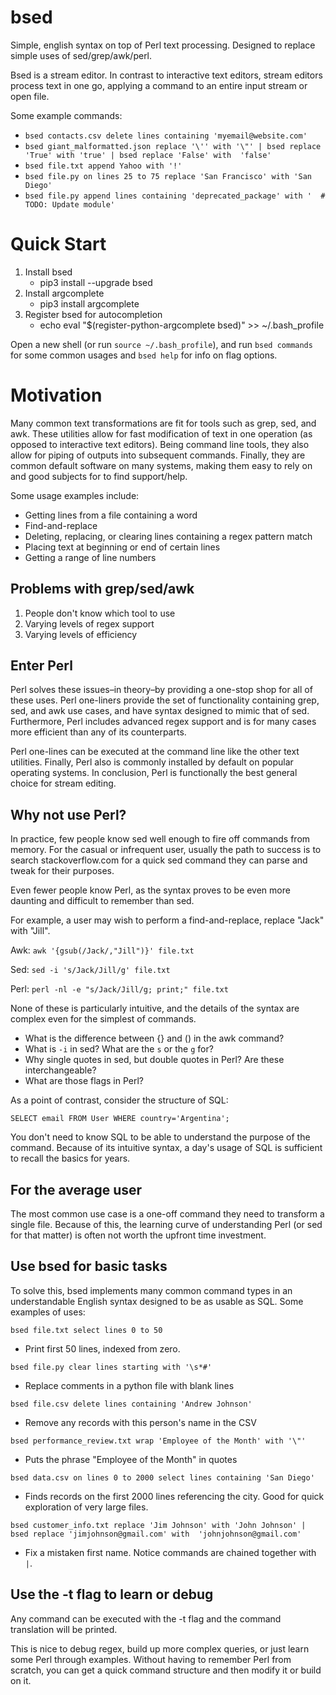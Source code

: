 # bsed
Simple, english syntax on top of Perl text processing. Designed to replace simple uses of sed/grep/awk/perl.


Bsed is a stream editor. In contrast to interactive text editors, stream editors process text in one go,
applying a command to an entire input stream or open file. 

Some example commands:

- `bsed contacts.csv delete lines containing 'myemail@website.com'`
- `bsed giant_malformatted.json replace '\'' with '\"' | bsed replace 'True' with 'true' | bsed replace 'False' with 
'false'` 
- `bsed file.txt append Yahoo with '!'`
- `bsed file.py on lines 25 to 75 replace 'San Francisco' with 'San Diego'`
- `bsed file.py append lines containing 'deprecated_package' with '  # TODO: Update module'`

# Quick Start

1. Install bsed
    - pip3 install --upgrade bsed
2. Install argcomplete
    - pip3 install argcomplete
3. Register bsed for autocompletion
    - echo eval "$(register-python-argcomplete bsed)" >> ~/.bash_profile

Open a new shell (or run `source ~/.bash_profile`), and run `bsed commands` for some common usages and `bsed help` for 
info on flag options.


# Motivation
Many common text transformations are fit for tools such as grep, sed, and awk. These utilities allow for fast 
modification of text in one operation (as opposed to interactive text editors). Being command line tools, they also 
allow for piping of outputs into subsequent commands. Finally, they are common default software on many systems, 
making them easy to rely on and good subjects for to find support/help.
 
 Some usage examples include:
  - Getting lines from a file containing a word
  - Find-and-replace
  - Deleting, replacing, or clearing lines containing a regex pattern match
  - Placing text at beginning or end of certain lines
  - Getting a range of line numbers

## Problems with grep/sed/awk

1. People don't know which tool to use
2. Varying levels of regex support
3. Varying levels of efficiency

## Enter Perl

Perl solves these issues–in theory–by providing a one-stop shop for all of these uses. 
Perl one-liners provide the set of functionality containing grep, sed, and awk use cases, and have syntax designed to
 mimic that of sed. Furthermore, Perl includes advanced regex support and is for many cases more efficient than any of 
 its counterparts. 

Perl one-lines can be executed at the command line like the other text utilities. Finally, Perl also is commonly 
installed by default on popular operating systems. In conclusion, Perl is functionally the best general choice for 
stream editing.

## Why not use Perl?

In practice, few people know sed well enough to fire off commands from memory. For the casual or infrequent user, 
usually the path to success is to search stackoverflow.com for a quick sed command they can parse and tweak for their purposes. 

Even fewer people know Perl, as the syntax proves to be even more daunting and difficult to remember than sed. 

For example, a user may wish to perform a find-and-replace, replace "Jack" with "Jill".

Awk: `awk '{gsub(/Jack/,"Jill")}' file.txt`

Sed: `sed -i 's/Jack/Jill/g' file.txt`

Perl: `perl -nl -e "s/Jack/Jill/g; print;" file.txt` 

None of these is particularly intuitive, and the details of the syntax are complex even for the simplest of commands.

- What is the difference between {} and () in the awk command?
- What is `-i` in sed? What are the `s` or the `g` for? 
- Why single quotes in sed, but double quotes in Perl? Are these interchangeable?
- What are those flags in Perl?

As a point of contrast, consider the structure of SQL:

`SELECT email FROM User WHERE country='Argentina';`

You don't need to know SQL to be able to understand the purpose of the command. Because of its intuitive syntax, a day's usage of SQL is sufficient to recall the basics for years.

## For the average user

The most common use case is a one-off command they need to transform a single file. Because of this, the learning 
curve of understanding Perl (or sed for that matter) is often not worth the upfront time investment.

## Use bsed for basic tasks

To solve this, bsed implements many common command types in an understandable English syntax designed to be as usable
 as SQL. Some examples of uses:
 
 `bsed file.txt select lines 0 to 50`
 
 - Print first 50 lines, indexed from zero.
 
 `bsed file.py clear lines starting with '\s*#'`
 
 - Replace comments in a python file with blank lines
 
 `bsed file.csv delete lines containing 'Andrew Johnson'` 
 
 - Remove any records with this person's name in the CSV
 
 `bsed performance_review.txt wrap 'Employee of the Month' with '\"'`
 
 - Puts the phrase "Employee of the Month" in quotes
 
 `bsed data.csv on lines 0 to 2000 select lines containing 'San Diego'`
 
 - Finds records on the first 2000 lines referencing the city. Good for quick exploration of very large files.
 
 `bsed customer_info.txt replace 'Jim Johnson' with 'John Johnson' | bsed replace 'jimjohnson@gmail.com' with 
 'johnjohnson@gmail.com'`
 
 - Fix a mistaken first name. Notice commands are chained together with `|`.
 
 ## Use the -t flag to learn or debug
 
 Any command can be executed with the -t flag and the command translation will be printed. 
 
 This is nice to debug 
 regex, build up  more complex queries, or just learn some Perl through examples. Without having to remember Perl from 
 scratch, you can get a quick command structure and then modify it or build on it. 
 